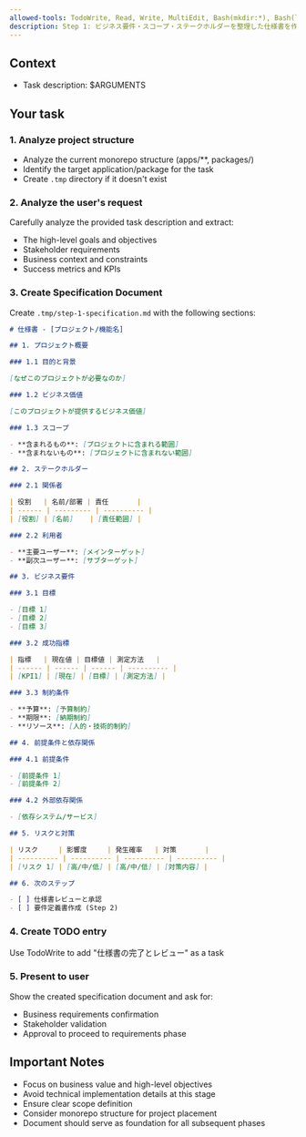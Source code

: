 ```yaml
---
allowed-tools: TodoWrite, Read, Write, MultiEdit, Bash(mkdir:*), Bash(ls:*), Bash(find:*)
description: Step 1: ビジネス要件・スコープ・ステークホルダーを整理した仕様書を作成
---
```


## Context

- Task description: $ARGUMENTS

## Your task

### 1. Analyze project structure

- Analyze the current monorepo structure (apps/\*\*, packages/)
- Identify the target application/package for the task
- Create `.tmp` directory if it doesn't exist

### 2. Analyze the user's request

Carefully analyze the provided task description and extract:

- The high-level goals and objectives
- Stakeholder requirements
- Business context and constraints
- Success metrics and KPIs

### 3. Create Specification Document

Create `.tmp/step-1-specification.md` with the following sections:

```markdown
# 仕様書 - [プロジェクト/機能名]

## 1. プロジェクト概要

### 1.1 目的と背景

[なぜこのプロジェクトが必要なのか]

### 1.2 ビジネス価値

[このプロジェクトが提供するビジネス価値]

### 1.3 スコープ

- **含まれるもの**: [プロジェクトに含まれる範囲]
- **含まれないもの**: [プロジェクトに含まれない範囲]

## 2. ステークホルダー

### 2.1 関係者

| 役割   | 名前/部署 | 責任       |
| ------ | --------- | ---------- |
| [役割] | [名前]    | [責任範囲] |

### 2.2 利用者

- **主要ユーザー**: [メインターゲット]
- **副次ユーザー**: [サブターゲット]

## 3. ビジネス要件

### 3.1 目標

- [目標 1]
- [目標 2]
- [目標 3]

### 3.2 成功指標

| 指標   | 現在値 | 目標値 | 測定方法   |
| ------ | ------ | ------ | ---------- |
| [KPI1] | [現在] | [目標] | [測定方法] |

### 3.3 制約条件

- **予算**: [予算制約]
- **期限**: [納期制約]
- **リソース**: [人的・技術的制約]

## 4. 前提条件と依存関係

### 4.1 前提条件

- [前提条件 1]
- [前提条件 2]

### 4.2 外部依存関係

- [依存システム/サービス]

## 5. リスクと対策

| リスク     | 影響度     | 発生確率   | 対策       |
| ---------- | ---------- | ---------- | ---------- |
| [リスク 1] | [高/中/低] | [高/中/低] | [対策内容] |

## 6. 次のステップ

- [ ] 仕様書レビューと承認
- [ ] 要件定義書作成 (Step 2)
```

### 4. Create TODO entry

Use TodoWrite to add "仕様書の完了とレビュー" as a task

### 5. Present to user

Show the created specification document and ask for:

- Business requirements confirmation
- Stakeholder validation
- Approval to proceed to requirements phase

## Important Notes

- Focus on business value and high-level objectives
- Avoid technical implementation details at this stage
- Ensure clear scope definition
- Consider monorepo structure for project placement
- Document should serve as foundation for all subsequent phases
